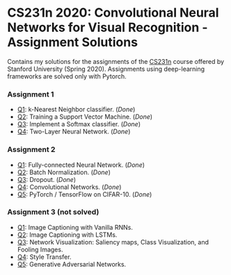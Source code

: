 # CS231n 2020: Convolutional Neural Networks for Visual Recognition - Assignment Solutions

Contains my solutions for the assignments of the [CS231n](http://cs231n.stanford.edu/) course offered by Stanford University (Spring 2020).
Assignments using deep-learning frameworks are solved only with Pytorch.

### Assignment 1
- [Q1](https://github.com/SuminizZ/cs231n_Assignments/blob/main/git2/assignments/assignment1/knn.ipynb): k-Nearest Neighbor classifier. (_Done_)
- [Q2](https://github.com/SuminizZ/cs231n_Assignments/blob/main/git2/assignments/assignment1/svm.ipynb): Training a Support Vector Machine. (_Done_)
- [Q3](https://github.com/SuminizZ/cs231n_Assignments/blob/main/git2/assignments/assignment1/softmax.ipynb): Implement a Softmax classifier. (_Done_)
- [Q4](https://github.com/SuminizZ/cs231n_Assignments/blob/main/git2/assignments/assignment1/two_layer_net.ipynb): Two-Layer Neural Network. (_Done_)

### Assignment 2
- [Q1](https://github.com/SuminizZ/cs231n_Assignments/blob/main/git2/assignments/assignment2/FullyConnectedNets.ipynb): Fully-connected Neural Network. (_Done_)
- [Q2](https://github.com/SuminizZ/cs231n_Assignments/blob/main/git2/assignments/assignment2/BatchNormalization.ipynb): Batch Normalization. (_Done_)
- [Q3](https://github.com/SuminizZ/cs231n_Assignments/blob/main/git2/assignments/assignment2/Dropout.ipynb): Dropout. (_Done_)
- [Q4](https://github.com/SuminizZ/cs231n_Assignments/blob/main/git2/assignments/assignment2/ConvolutionalNetworks.ipynb): Convolutional Networks. (_Done_)
- [Q5](): PyTorch / TensorFlow on CIFAR-10. (_Done_)

### Assignment 3 (not solved)
- [Q1](): Image Captioning with Vanilla RNNs.
- [Q2](): Image Captioning with LSTMs. 
- [Q3](): Network Visualization: Saliency maps, Class Visualization, and Fooling Images. 
- [Q4](): Style Transfer. 
- [Q5](): Generative Adversarial Networks. 
